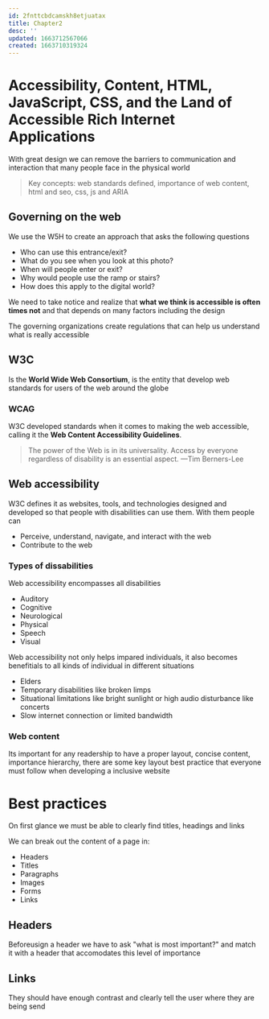 ```yaml
---
id: 2fnttcbdcamskh8etjuatax
title: Chapter2
desc: ''
updated: 1663712567066
created: 1663710319324
---
```


# Accessibility, Content, HTML, JavaScript, CSS, and the Land of Accessible Rich Internet Applications

With great design we can remove the barriers to communication and interaction that many people face in the physical world

>Key concepts: web standards defined, importance of web content, html and seo, css, js and ARIA

## Governing on the web

We use the W5H to create an approach that asks the following questions

* Who can use this entrance/exit?
* What do you see when you look at this photo?
* When will people enter or exit?
* Why would people use the ramp or stairs?
* How does this apply to the digital world?

We need to take notice and realize that **what we think is accessible is often times not** and that depends on many factors including the design

The governing organizations create regulations that can help us understand what is really accessible

## W3C

Is the **World Wide Web Consortium**, is the entity that develop web standards for users of the web around the globe

### WCAG

W3C developed standards when it comes to making the web accessible, calling it the **Web Content Accessibility Guidelines**.

>The power of the Web is in its universality. Access by everyone regardless of disability is an essential aspect. —Tim Berners-Lee

## Web accessibility

W3C defines it as websites, tools, and technologies designed and developed so that people with disabilities can use them. With them people can

* Perceive, understand, navigate, and interact with the web
* Contribute to the web

### Types of dissabilities

Web accessibility encompasses all disabilities

* Auditory
* Cognitive
* Neurological
* Physical
* Speech
* Visual

Web accessibility not only helps impared individuals, it also becomes benefitials to all kinds of individual in different situations

* Elders
* Temporary disabilities like broken limps
* Situational limitations like bright sunlight or high audio disturbance like concerts
* Slow internet connection or limited bandwidth

### Web content

Its important for any readership to have a proper layout, concise content, importance hierarchy, there are some key layout best practice that everyone must follow when developing a inclusive website

# Best practices

On first glance we must be able to clearly find titles, headings and links

We can break out the content of a page in:

* Headers
* Titles
* Paragraphs
* Images
* Forms
* Links

## Headers

Beforeusign a header we have to ask "what is most important?" and match it with a header that accomodates this level of importance

## Links

They should have enough contrast and clearly tell the user where they are being send





